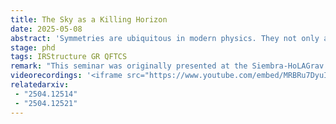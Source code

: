 ```yaml
---
title: The Sky as a Killing Horizon
date: 2025-05-08
abstract: 'Symmetries are ubiquitous in modern physics. They not only allow for a more simplified description of physical systems but also, from a more fundamental perspective, can be seen as determining a theory itself. In the present paper, we propose a new definition of asymptotic symmetries that unifies and generalizes the usual notions of symmetry considered in asymptotically flat spacetimes and expanding universes with cosmological horizons. This is done by considering BMS-like symmetries for "asymptotic (conformal) Killing horizons", or A(C)KHs, here defined as null hypersurfaces that are tangent to a vector field satisfying the (conformal) Killing equation in a limiting sense. The construction is theory-agnostic and extremely general, for it makes no use of the Einstein equations and can be applied to a wide range of scenarios with different dimensions or hypersurface cross sections. While we reproduce the results by Dappiaggi, Moretti, and Pinamonti in the case of asymptotic Killing horizons, the conformal generalization does not yield only the BMS group, but a larger group. The enlargement is due to the presence of "superdilations". We speculate on many implications and possible continuations of this work, including the exploration of gravitational memory effects beyond general relativity, understanding antipodal matching conditions at spatial infinity in terms of bifurcate horizons, and the absence of superrotations in de Sitter spacetime and Killing horizons.'
stage: phd
tags: IRStructure GR QFTCS
remark: "This seminar was originally presented at the Siembra-HoLAGrav <a href='https://sites.google.com/view/future-of-physics/home?fbclid=PAZXh0bgNhZW0CMTEAAafL7f8XdURcriv-nHNJZeG6mQo4mvEfFOHfm2HlHidDjY-lBITSXC0FbiHZdg_aem_QaAWa-xaVGfj8PfQcqSDmA' target='_blank'>Future of Physics</a> series."
videorecordings: '<iframe src="https://www.youtube.com/embed/MRBRu7DyuIs?si=0C53q5a1Rp6eUuPN" title="YouTube video player" frameborder="0" allow="accelerometer; autoplay; clipboard-write; encrypted-media; gyroscope; picture-in-picture; web-share" referrerpolicy="strict-origin-when-cross-origin" allowfullscreen></iframe>'
relatedarxiv: 
 - "2504.12514"
 - "2504.12521"
---
```

